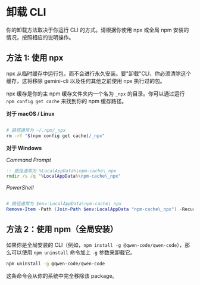 # 卸载 CLI

你的卸载方法取决于你运行 CLI 的方式。请根据你使用 npx 或全局 npm 安装的情况，按照相应的说明操作。

## 方法 1: 使用 npx

npx 从临时缓存中运行包，而不会进行永久安装。要"卸载"CLI，你必须清除这个缓存，这将移除 gemini-cli 以及任何其他之前使用 npx 执行过的包。

npx 缓存是你的主 npm 缓存文件夹内一个名为 `_npx` 的目录。你可以通过运行 `npm config get cache` 来找到你的 npm 缓存路径。

**对于 macOS / Linux**

```bash

# 路径通常为 ~/.npm/_npx
rm -rf "$(npm config get cache)/_npx"
```

**对于 Windows**

_Command Prompt_

```cmd
:: 路径通常为 %LocalAppData%\npm-cache\_npx
rmdir /s /q "%LocalAppData%\npm-cache\_npx"
```

_PowerShell_

```powershell

# 路径通常为 $env:LocalAppData\npm-cache\_npx
Remove-Item -Path (Join-Path $env:LocalAppData "npm-cache\_npx") -Recurse -Force
```

## 方法 2：使用 npm（全局安装）

如果你是全局安装的 CLI（例如，`npm install -g @qwen-code/qwen-code`），那么可以使用 `npm uninstall` 命令加上 `-g` 参数来卸载它。

```bash
npm uninstall -g @qwen-code/qwen-code
```

这条命令会从你的系统中完全移除该 package。